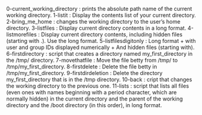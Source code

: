 0-current_working_directory : prints the absolute path name of the current working directory.
1-listit : Display the contents list of your current directory.
2-bring_me_home : changes the working directory to the user’s home directory.
3-listfiles : Display current directory contents in a long format.
4-listmorefiles : Display current directory contents, including hidden files (starting with .). Use the long format.
5-listfilesdigitonly : Long format + with user and group IDs displayed numerically + And hidden files (starting with).
6-firstdirectory : script that creates a directory named my_first_directory in the /tmp/ directory.
7-movethatfile : Move the file betty from /tmp/ to /tmp/my_first_directory.
8-firstdelete : Delete the file betty in /tmp/my_first_directory.
9-firstdirdeletion : Delete the directory my_first_directory that is in the /tmp directory.
10-back : cript that changes the working directory to the previous one.
11-lists : script that lists all files (even ones with names beginning with a period character, which are normally hidden) in the current directory and the parent of the working directory and the /boot directory (in this order), in long format.

